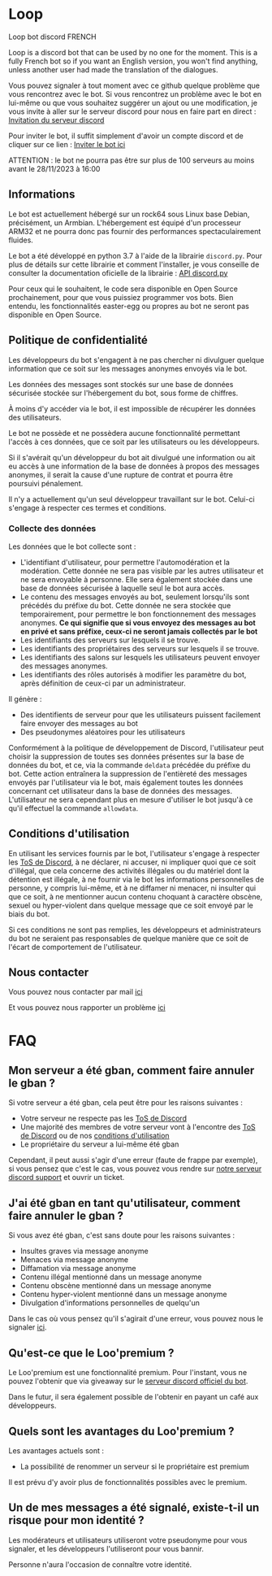 # Loop
Loop bot discord FRENCH

Loop is a discord bot that can be used by no one for the moment.
This is a fully French bot so if you want an English version, you won't find anything, unless another user had made the translation of the dialogues.

Vous pouvez signaler à tout moment avec ce github quelque problème que vous rencontrez avec le bot.
Si vous rencontrez un problème avec le bot en lui-même ou que vous souhaitez suggérer un ajout ou une modification, je vous invite à aller sur le serveur discord pour nous en faire part en direct : [Invitation du serveur discord](https://discord.gg/MTyVQPy4PE)

Pour inviter le bot, il suffit simplement d'avoir un compte discord et de cliquer sur ce lien : [Inviter le bot ici](https://discord.com/api/oauth2/authorize?client_id=926885827714375701&permissions=8&scope=bot)

ATTENTION : le bot ne pourra pas être sur plus de 100 serveurs au moins avant le 28/11/2023 à 16:00

## Informations

Le bot est actuellement hébergé sur un rock64 sous Linux base Debian, précisément, un Armbian.
L'hébergement est équipé d'un processeur ARM32 et ne pourra donc pas fournir des performances spectaculairement fluides.

Le bot a été développé en python 3.7 à l'aide de la librairie `discord.py`.
Pour plus de détails sur cette librairie et comment l'installer, je vous conseille de consulter la documentation oficielle de la librairie : [API discord.py](https://discordpy.readthedocs.io/en/stable/intro.html)

Pour ceux qui le souhaitent, le code sera disponible en Open Source prochainement, pour que vous puissiez programmer vos bots.
Bien entendu, les fonctionnalités easter-egg ou propres au bot ne seront pas disponible en Open Source.

## Politique de confidentialité

Les développeurs du bot s'engagent à ne pas chercher ni divulguer quelque information que ce soit sur les messages anonymes envoyés via le bot.

Les données des messages sont stockés sur une base de données sécurisée stockée sur l'hébergement du bot, sous forme de chiffres.

À moins d'y accéder via le bot, il est impossible de récupérer les données des utilisateurs.

Le bot ne possède et ne possèdera aucune fonctionnalité permettant l'accès à ces données, que ce soit par les utilisateurs ou les développeurs.

Si il s'avérait qu'un développeur du bot ait divulgué une information ou ait eu accès à une information de la base de données à propos des messages anonymes, il serait la cause d'une rupture de contrat et pourra être poursuivi pénalement.

Il n'y a actuellement qu'un seul développeur travaillant sur le bot. Celui-ci s'engage à respecter ces termes et conditions.

### Collecte des données

Les données que le bot collecte sont :

* L'identifiant d'utilisateur, pour permettre l'automodération et la modération. Cette donnée ne sera pas visible par les autres utilisateur et ne sera envoyable à personne. Elle sera également stockée dans une base de données sécurisée à laquelle seul le bot aura accès.
* Le contenu des messages envoyés au bot, seulement lorsqu'ils sont précédés du préfixe du bot. Cette donnée ne sera stockée que temporairement, pour permettre le bon fonctionnement des messages anonymes. __Ce qui signifie que si vous envoyez des messages au bot en privé et sans préfixe, ceux-ci ne seront jamais collectés par le bot__
* Les identifiants des serveurs sur lesquels il se trouve.
* Les identifiants des propriétaires des serveurs sur lesquels il se trouve.
* Les identifiants des salons sur lesquels les utilisateurs peuvent envoyer des messages anonymes.
* Les identifiants des rôles autorisés à modifier les paramètre du bot, après définition de ceux-ci par un administrateur.

Il génère :

* Des identifients de serveur pour que les utilisateurs puissent facilement faire envoyer des messages au bot
* Des pseudonymes aléatoires pour les utilisateurs

Conformément à la politique de développement de Discord, l'utilisateur peut choisir la suppression de toutes ses données présentes sur la base de données du bot, et ce, via la commande `deldata` précédée du préfixe du bot. Cette action entraînera la suppression de l'entièreté des messages envoyés par l'utilisateur via le bot, mais également toutes les données concernant cet utilisateur dans la base de données des messages. L'utilisateur ne sera cependant plus en mesure d'utiliser le bot jusqu'à ce qu'il effectuel la commande `allowdata`.

## Conditions d'utilisation

En utilisant les services fournis par le bot, l'utilisateur s'engage à respecter les [ToS de Discord](https://discord.com/terms), à ne déclarer, ni accuser, ni impliquer quoi que ce soit d'illégal, que cela concerne des activités illégales ou du matériel dont la détention est illégale, à ne fournir via le bot les informations personnelles de personne, y compris lui-même, et à ne diffamer ni menacer, ni insulter qui que ce soit, à ne mentionner aucun contenu choquant à caractère obscène, sexuel ou hyper-violent dans quelque message que ce soit envoyé par le biais du bot.

Si ces conditions ne sont pas remplies, les développeurs et administrateurs du bot ne seraient pas responsables de quelque manière que ce soit de l'écart de comportement de l'utilisateur.

## Nous contacter

Vous pouvez nous contacter par mail [ici](loopofficielbotdiscord@gmail.com)

Et vous pouvez nous rapporter un problème [ici](https://github.com/KuroeC/KLoop/Issues)

# FAQ

## Mon serveur a été gban, comment faire annuler le gban ?

Si votre serveur a été gban, cela peut être pour les raisons suivantes :

* Votre serveur ne respecte pas les [ToS de Discord](https://discord.com/terms)
* Une majorité des membres de votre serveur vont à l'encontre des [ToS de Discord](https://discord.com/terms) ou de nos [conditions d'utilisation](https://github.com/KuroeC/KLoop#conditions-dutilisation)
* Le propriétaire du serveur a lui-même été gban

Cependant, il peut aussi s'agir d'une erreur (faute de frappe par exemple), si vous pensez que c'est le cas, vous pouvez vous rendre sur [notre serveur discord support](https://discord.gg/MTyVQPy4PE) et ouvrir un ticket.

## J'ai été gban en tant qu'utilisateur, comment faire annuler le gban ?

Si vous avez été gban, c'est sans doute pour les raisons suivantes :

* Insultes graves via message anonyme
* Menaces via message anonyme
* Diffamation via message anonyme
* Contenu illégal mentionné dans un message anonyme
* Contenu obscène mentionné dans un message anonyme
* Contenu hyper-violent mentionné dans un message anonyme
* Divulgation d'informations personnelles de quelqu'un

Dans le cas où vous pensez qu'il s'agirait d'une erreur, vous pouvez nous le signaler [ici](https://forms.gle/N4rWAQKiQz6jx35g8).

## Qu'est-ce que le Loo'premium ?

Le Loo'premium est une fonctionnalité premium. Pour l'instant, vous ne pouvez l'obtenir que via giveaway sur le [serveur discord officiel du bot](https://discord.gg/MTyVQPy4PE).

Dans le futur, il sera également possible de l'obtenir en payant un café aux développeurs.

## Quels sont les avantages du Loo'premium ?

Les avantages actuels sont :

* La possibilité de renommer un serveur si le propriétaire est premium

Il est prévu d'y avoir plus de fonctionnalités possibles avec le premium.

## Un de mes messages a été signalé, existe-t-il un risque pour mon identité ?

Les modérateurs et utilisateurs utiliseront votre pseudonyme pour vous signaler, et les développeurs l'utiliseront pour vous bannir.

Personne n'aura l'occasion de connaître votre identité.

